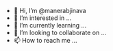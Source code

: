 - 👋 Hi, I’m @manerabjinava
- 👀 I’m interested in ...
- 🌱 I’m currently learning ...
- 💞️ I’m looking to collaborate on ...
- 📫 How to reach me ...

<!---
manerabjinava/manerabjinava is a ✨ special ✨ repository because its `README.md` (this file) appears on your GitHub profile.
You can click the Preview link to take a look at your changes.
--->
